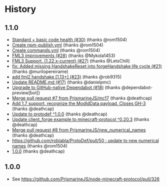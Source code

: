 # History

## 1.1.0
* [Standard + basic code health (#30)](https://github.com/PrismarineJS/node-minecraft-protocol-forge/commit/0bb14ed5e10362f800a12864710153925ffc06e0) (thanks @rom1504)
* [Create npm-publish.yml](https://github.com/PrismarineJS/node-minecraft-protocol-forge/commit/e380e6c2b460bc8a32726143354d5cace06af077) (thanks @rom1504)
* [Create commands.yml](https://github.com/PrismarineJS/node-minecraft-protocol-forge/commit/68a0665d926ec96b73ed4461a724696bd63baf36) (thanks @rom1504)
* [FML3 improvements (#28)](https://github.com/PrismarineJS/node-minecraft-protocol-forge/commit/53509d4639793a5752674d5cc73bcfaf338406a1) (thanks @Mykola1453)
* [FML3 Support. (1.22.x-current) (#27)](https://github.com/PrismarineJS/node-minecraft-protocol-forge/commit/ec62693bb73af99845cc20f8e5dd164e2cc0ac2a) (thanks @LetsChill)
* [fix: Added missing HandshakeReset into forgeHandshake life cycle (#21)](https://github.com/PrismarineJS/node-minecraft-protocol-forge/commit/867c7176e7ca81146aadd40c41cbffe24d98d543) (thanks @murilopereirame)
* [add fml2 handshake [1.13+] (#23)](https://github.com/PrismarineJS/node-minecraft-protocol-forge/commit/8a39efae1ce3cdb4c2650c91c71308790abe72a5) (thanks @rob9315)
* [Update README.md (#17)](https://github.com/PrismarineJS/node-minecraft-protocol-forge/commit/936516f31310bfa4c8ec3ef4e72852152b630315) (thanks @danielpmc)
* [Upgrade to GitHub-native Dependabot (#18)](https://github.com/PrismarineJS/node-minecraft-protocol-forge/commit/7de8f950d4bd52b228a7add42259ed857b996236) (thanks @dependabot-preview[bot])
* [Merge pull request #7 from PrismarineJS/mc17](https://github.com/PrismarineJS/node-minecraft-protocol-forge/commit/b8eda1a6c5e006038cfcc1c808c3691b3c852141) (thanks @deathcap)
* [Add 1.7 support, recognize the ModIdData payload. Closes GH-3](https://github.com/PrismarineJS/node-minecraft-protocol-forge/commit/24d972e22f6ad1103ff249f6bf0daaf7f54a0652) (thanks @deathcap)
* [Update to protodef ^1.0.0](https://github.com/PrismarineJS/node-minecraft-protocol-forge/commit/de7aa71b425d75bfc0d9364e3fabaab5a320d3a7) (thanks @deathcap)
* [Update client_forge example to minecraft-protocol ^0.20.3](https://github.com/PrismarineJS/node-minecraft-protocol-forge/commit/f3d00cde25120ef9be06aa17f7c7fe0d05bb75ef) (thanks @deathcap)
* [Merge pull request #8 from PrismarineJS/new_numerical_names](https://github.com/PrismarineJS/node-minecraft-protocol-forge/commit/e8312c07cd054c9cdf09ff6873698ca7c3cca62c) (thanks @deathcap)
* [https://github.com/roblabla/ProtoDef/pull/50 : update to new numerical names](https://github.com/PrismarineJS/node-minecraft-protocol-forge/commit/63df2f521bde1cfce914f0e7b4cf7b6f6032f744) (thanks @rom1504)
* [1.0.0](https://github.com/PrismarineJS/node-minecraft-protocol-forge/commit/37c13dbcb43b72cc07a71781d0427db83084cca7) (thanks @deathcap)

## 1.0.0

* See https://github.com/PrismarineJS/node-minecraft-protocol/pull/326
